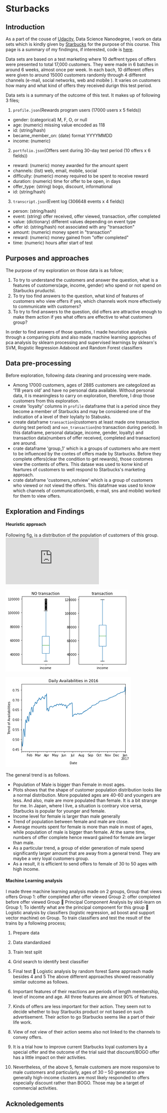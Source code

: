 # Sturbacks

## Introduction
As a part of the couse of [Udacity](https://www.udacity.com/), Data Science Nanodegree, I work on data sets which is kindly given by [Starbucks](https://www.starbucks.com/) for the purpose of this course. This page is a summary of my findingns, if interested, code is [here](https://github.com/wythe0513/Starbucks).

Data sets are based on a test marketing where 10 deffrent types of offers were presented to total 17,000 customers. They were made in 6 batches in around 6 weeks, almost once per week. In each bach, 10 different offers were given to around 15000 customers randomly through 4 different channels (e-mail, social networks, web and mobile ). It varies on customers how many and what kind of offers they received durign this test period.

Data sets is a summary of the outcome of this test. It makes up of following 3 files;

1. `profile.json`(Rewards program users (17000 users x 5 fields))
- gender: (categorical) M, F, O, or null
- age: (numeric) missing value encoded as 118
- id: (string/hash)
- became_member_on: (date) format YYYYMMDD
- income: (numeric)

2. `portfolio.json`(Offers sent during 30-day test period (10 offers x 6 fields))
- reward: (numeric) money awarded for the amount spent
- channels: (list) web, email, mobile, social
- difficulty: (numeric) money required to be spent to receive reward
- duration: (numeric) time for offer to be open, in days
- offer_type: (string) bogo, discount, informational
- id: (string/hash)

3. `transcript.json`(Event log (306648 events x 4 fields))
- person: (string/hash)
- event: (string) offer received, offer viewed, transaction, offer completed
- value: (dictionary) different values depending on event type
- offer id: (string/hash) not associated with any "transaction"
- amount: (numeric) money spent in "transaction"
- reward: (numeric) money gained from "offer completed"
- time: (numeric) hours after start of test


## Purposes and approaches

The purpose of my exploration on those data is as follow;

1. To try to understand the customers and answer the question, what is a features of customers(age, income, gender) who spend or not spend on Starbucks pruductsl. 
2. To try too find answers to the question, what kind of features of customers who view offers if yes, which channels work more effectively to communicate with
customers?
3. To try to find answers to the question, did offers are attractive enough to make them action if yes what offers are effective to what customers group?

In order to find answers of those questins, I made heuristice analysis through a comparing plots and also made machine learning approches of pca analysis by sklearn processing and supervised learnings by sklearn's SVM, Rogistic Regression Adaboost and Random Forest classifiers 

## Data pre-processing

Before exploration, following data cleaning and processing were made.

- Among 17000 customers, ages of 2885 customers are categolized as ‘118 years old’ and have no personal data
available. Without personal data, it is meaningless to carry on exploration, therefore, I drop those customers from this exploration.
- create 'loyalty' columns in `profile` dataframe that is a period since they become a member of Starbucks and may be considered one of the indication of a level of their loylaity to Stabusks.
- create dataframe `transaction`(customers at least made one transaction during test period) and `non_transaction`(no transaction during period). In this dataframe, personal data(age, income, gender, loyalty) and transaction data(numbers of offer received, completed and transaction) are around.
- crate dataframe 'group_1' which is a groups of customers who are ment to be influenced by the contes of offers made by Starbucks. Before they complete offers(clear the condition to get rewards), those costomes view the contents of offers. This datase was used to konw kind of feartures of customers to well respond to Starbucks's marketing approach.
- crate dataframe 'customers_notview' which is a group of customers who viewed or not viewd the offers. This datafmae was used to know which channels of communication(web, e-mail, sns and mobile) worked for them to view offers.

## Exploration and Findings

#### Heuristic approach

Following fig, is a distribution of the population of customers of this group.
![Fig.1](https://raw.githubusercontent.com/wythe0513/boilerplate/master/amout_age_gender_px.html)

![Fig.2](https://raw.githubusercontent.com/wythe0513/boilerplate/master/source/download.png)

![Fig.2](https://raw.githubusercontent.com/wythe0513/boilerplate/master/source/availability.png)

The general trend is as follows.

- Population of Male is bigger than Female in most ages.
- Plots shows that the shape of customer population distribution looks like a normal distribution. More populated ages are 40-60 and youngers are less. And also, male are more populated than female. It is a bit strange for me. In Japan, where I live, a situation is contrary vice versa, Starbucks is popular for younger and female.
- Income level for female is larger than male generally
- Trend of population between female and male are close.
- Average mounts spent for female is more than male in most of ages, while population of male is bigger than female. At the same time, numbers of offer complete hence reward gained for female are larger than male.
- As a particular trend, a group of elder generation of male spend significantly larger amount that are away from a general trend. They are maybe a very loyal customers group.
- As a result, it is efficient to send offers to female of 30 to 50 ages with high income.

#### Machine Learning analysis
I made three machine learning analysis made on 2 groups,
Group that views offers
Group 1: offer completed after offer viewed
Group 2: offer completed before offer viewed
Group
 Principal Component Analysis by skid-learn on Group 1;
To identify what are the principal component for this group
 Logistic analysis by classifiers (logistic regression, ad boost and support vector
machine) on Group.
To train classifiers and test the result of the trains by a following process;
1. Prepare data
2. Data standardized

3. Train test split
4. Grid search to identify best classifier
5. Final test
 Logistic analysis by random forest
Same approach made besides 4 and 5
The above different approaches showed reasonably similar outcome as follows.
1. Important features of their reactions are periods of length membership, level of income
and age. All three features are almost 90% of features.
2. Kinds of offers are less important for their action. They seem not to decide whether to
buy Starbucks product or not based on such advertisement. Their action to go
Starbucks seems like a part of their life work.
3. View of not view of their action seems also not linked to the channels to convey offers.
4. It is a trial how to improve current Starbucks loyal customers by a special offer and the
outcome of the trial said that discount/BOGO offer has a little impact on their activities.
5. Nevertheless, of the above 5, female customers are more responsive to male
customers and particularly, ages of 30 – 50 generation are generally high-income
clusters are most likely responded to offers especially discount rather than BOGO.
Those may be a target of commercial activities.

## Acknoledgements